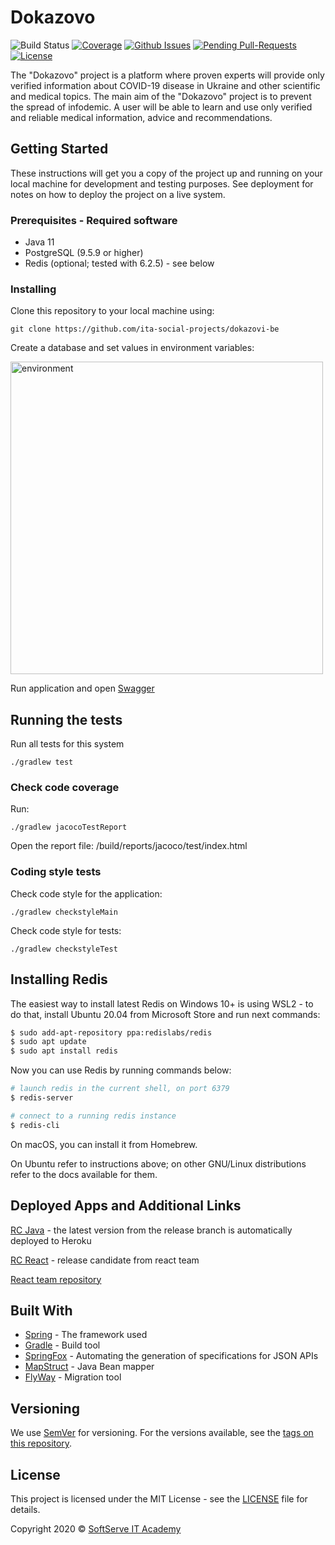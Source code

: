 # Dokazovo
![Build Status](https://github.com/ita-social-projects/dokazovi-be/workflows/Build%20&%20Test/badge.svg)
[![Coverage](https://sonarcloud.io/api/project_badges/measure?project=ita-social-projects_dokazovi-be&metric=coverage&)](https://sonarcloud.io/dashboard?id=ita-social-projects_dokazovi-be)
[![Github Issues](https://img.shields.io/github/issues/ita-social-projects/dokazovi-be)](https://github.com/ita-social-projects/dokazovi-be/issues)
[![Pending Pull-Requests](https://img.shields.io/github/issues-pr/ita-social-projects/dokazovi-be)](https://github.com/ita-social-projects/dokazovi-be/pulls)
[![License](http://img.shields.io/:license-mit-blue.svg)](https://github.com/ita-social-projects/dokazovi-be/blob/develop/LICENSE)

The "Dokazovo" project is a platform where proven experts will provide only verified information about COVID-19 disease in Ukraine and other scientific and medical topics. 
The main aim of the "Dokazovo" project is to prevent the spread of infodemic. А user will be able to learn and use only verified and reliable medical information, advice and recommendations.


## Getting Started

These instructions will get you a copy of the project up and running on your local machine for development and testing purposes. See deployment for notes on how to deploy the project on a live system.

### Prerequisites - Required software
* Java 11
* PostgreSQL (9.5.9 or higher)
* Redis (optional; tested with 6.2.5) - see below

### Installing

Clone this repository to your local machine using:

```shell
git clone https://github.com/ita-social-projects/dokazovi-be
```
Create a database and set values in environment variables:

<img src="https://i.imgur.com/SUspHsj.png" alt="environment" width="500"/>

Run application and open [Swagger](http://localhost:8080/api/swagger-ui/)

## Running the tests

Run all tests for this system

```
./gradlew test
```

### Check code coverage

Run:

```
./gradlew jacocoTestReport
```

Open the report file: /build/reports/jacoco/test/index.html


### Coding style tests

Check code style for the application:

```
./gradlew checkstyleMain
```

Check code style for tests:

```
./gradlew checkstyleTest
```

## Installing Redis

The easiest way to install latest Redis on Windows 10+ is using WSL2 -
to do that, install Ubuntu 20.04 from Microsoft Store and run next commands:

```bash
$ sudo add-apt-repository ppa:redislabs/redis
$ sudo apt update
$ sudo apt install redis
```

Now you can use Redis by running commands below:

```bash
# launch redis in the current shell, on port 6379
$ redis-server

# connect to a running redis instance 
$ redis-cli
```

On macOS, you can install it from Homebrew.

On Ubuntu refer to instructions above; on other GNU/Linux distributions
refer to the docs available for them.

## Deployed Apps and Additional Links

[RC Java](https://dokazovi-be.herokuapp.com/api/swagger-ui/) - the latest version from the release branch is automatically deployed to Heroku

[RC React](https://dokazovi-fe.herokuapp.com/) - release candidate from react team

[React team repository](https://github.com/ita-social-projects/dokazovi-fe)

## Built With

* [Spring](https://spring.io/) - The framework used
* [Gradle](https://gradle.org/) - Build tool
* [SpringFox](http://springfox.github.io/springfox/) - Automating the generation of specifications for JSON APIs
* [MapStruct](https://mapstruct.org/) - Java Bean mapper
* [FlyWay](https://flywaydb.org/) - Migration tool

## Versioning

We use [SemVer](http://semver.org/) for versioning. For the versions available, see the [tags on this repository](https://github.com/ita-social-projects/dokazovi-be/tags). 


## License

This project is licensed under the MIT License - see the [LICENSE](https://github.com/ita-social-projects/dokazovi-be/blob/develop/LICENSE) file for details.

Copyright 2020 © <a href="https://softserve.academy/" target="_blank"> SoftServe IT Academy</a>
